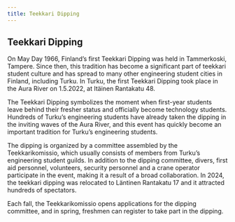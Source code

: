 ```yaml
---
title: Teekkari Dipping
---
```

## Teekkari Dipping

On May Day 1966, Finland’s first Teekkari Dipping was held in Tammerkoski, Tampere. Since then, this tradition has become a significant part of teekkari student culture and has spread to many other engineering student cities in Finland, including Turku. In Turku, the first Teekkari Dipping took place in the Aura River on 1.5.2022, at Itäinen Rantakatu 48.

The Teekkari Dipping symbolizes the moment when first-year students leave behind their fresher status and officially become technology students. Hundreds of Turku’s engineering students have already taken the dipping in the inviting waves of the Aura River, and this event has quickly become an important tradition for Turku’s engineering students.

The dipping is organized by a committee assembled by the Teekkarikomissio, which usually consists of members from Turku’s engineering student guilds. In addition to the dipping committee, divers, first aid personnel, volunteers, security personnel and a crane operator participate in the event, making it a result of a broad collaboration. In 2024, the teekkari dipping was relocated to Läntinen Rantakatu 17 and it attracted hundreds of spectators.

Each fall, the Teekkarikomissio opens applications for the dipping committee, and in spring, freshmen can register to take part in the dipping.
